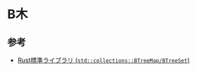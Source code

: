 # B木

## 参考

- [Rust標準ライブラリ (`std::collections::BTreeMap/BTreeSet`)](https://github.com/rust-lang/rust/tree/master/library/alloc/src/collections/btree)
